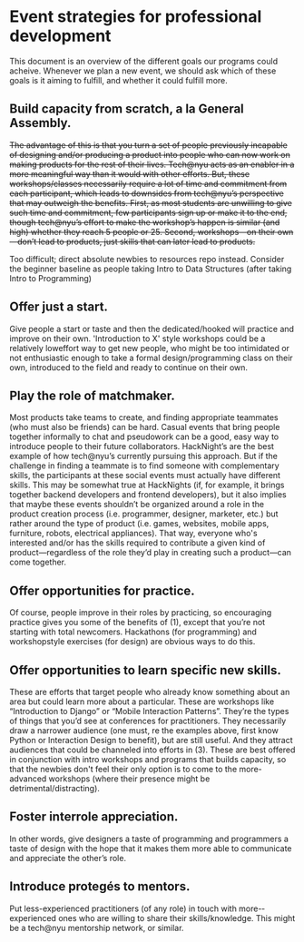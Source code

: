 # Event strategies for professional development
This document is an overview of the different goals our programs could acheive. Whenever we plan a new event, we should ask which of these goals is it aiming to fulfill, and whether it could fulfill more.

## Build capacity from scratch, a la General Assembly.
<strike>The advantage of this is that you turn a set of people previously incapable of designing and/or producing a product into people who can now work on making products for the rest of their lives. Tech@nyu acts as an enabler in a more meaningful way than it would with other efforts. But, these workshops/classes necessarily require a lot of time and commitment from each participant, which leads to downsides from tech@nyu’s perspective that may outweigh the benefits. First, as most students are unwilling to give such time and commitment, few participants sign up or make it to the end, though tech@nyu’s effort to make the workshop’s happen is similar (and high) whether they reach 5 people or 25. Second, workshops—on their own—don’t lead to products, just skills that can later lead to products.</strike>

Too difficult; direct absolute newbies to resources repo instead. Consider the beginner baseline as people taking Intro to Data Structures (after taking Intro to Programming)

## Offer just a start.
Give people a start or taste and then the dedicated/hooked will practice and improve on their own. 'Introduction to X' style workshops could be a relatively low­effort way to get new people, who might be too intimidated or not enthusiastic enough to take a formal design/programming class on their own, introduced to the field and ready to continue on their own.

## Play the role of matchmaker.
Most products take teams to create, and finding appropriate teammates (who must also be friends) can be hard. Casual events that bring people together informally to chat and pseudo­work can be a good, easy way to introduce people to their future collaborators. HackNight’s are the best example of how tech@nyu’s currently pursuing this approach. But if the challenge in finding a teammate is to find someone with complementary skills, the participants at these social events must actually have different skills. This may be somewhat true at HackNights (if, for example, it brings together backend developers and frontend developers), but it also implies that maybe these events shouldn’t be organized around a role in the product creation process (i.e. programmer, designer, marketer, etc.) but rather around the type of product (i.e. games, websites, mobile apps, furniture, robots, electrical appliances). That way, everyone who's interested and/or has the skills required to contribute a given kind of product—regardless of the role they’d play in creating such a product—can come together.

## Offer opportunities for practice.
Of course, people improve in their roles by practicing, so encouraging practice gives you some of the benefits of (1), except that you’re not starting with total newcomers. Hackathons (for programming) and workshop­style exercises (for design) are obvious ways to do this. 

## Offer opportunities to learn specific new skills.
These are efforts that target people who already know something about an area but could learn more about a particular. These are workshops like “Introduction to Django” or “Mobile Interaction Patterns”. They’re the types of things that you’d see at conferences for practitioners. They necessarily draw a narrower audience (one must, re the examples above, first know Python or Interaction Design to benefit), but are still useful. And they attract audiences that could be channeled into efforts in (3). These are best offered in conjunction with intro workshops and programs that builds capacity, so that the newbies don't feel their only option is to come to the more-advanced workshops (where their presence might be detrimental/distracting).

## Foster inter­role appreciation.
In other words, give designers a taste of programming and programmers a taste of design with the hope that it makes them more able to communicate and appreciate the other’s role. 

## Introduce protegés to mentors.
Put less-­experienced practitioners (of any role) in touch with more-­experienced ones who are willing to share their skills/knowledge. This might be a tech@nyu mentorship network, or similar.
